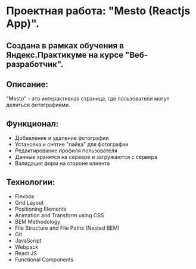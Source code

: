 #  Проектная работа: "Mesto (Reactjs App)".
## Создана в рамках обучения в Яндекс.Практикуме на курсе "Веб-разработчик".

## Описание:
"Mesto" - это интерактивная страница, где пользователи могут делиться фотографиями.

## Функционал:
* Добавление и удаление фотографии
* Установка и снятие "лайка" для фотографии
* Редактирование профиля пользователя
* Данные хранятся на сервере и загружаются с сервера
* Валидация форм на стороне клиента

## Технологии:
* Flexbox
* Grid Layout
* Positioning Elements
* Animation and Transform using CSS
* BEM Methodology
* File Structure and File Paths (Nested BEM)
* Git
* JavaScript
* Webpack
* React JS
* Functional Components
